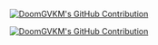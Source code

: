 <p align="center">
  <a href="https://github.com/DoomGVKM">
    <img src="https://github-readme-stats.vercel.app/api?username=DoomGVKM&show_icons=true&theme=one_dark_pro" alt="DoomGVKM's GitHub Contribution"/>
  </a>
</p>

<p align="center">
  <a href="https://github.com/DoomGVKM/Tritium">
    <img src="https://github-readme-stats.vercel.app/api/pin/?username=DoomGVKM&repo=Tritium&theme=one_dark_pro" alt="DoomGVKM's GitHub Contribution"/>
  </a>
</p>
